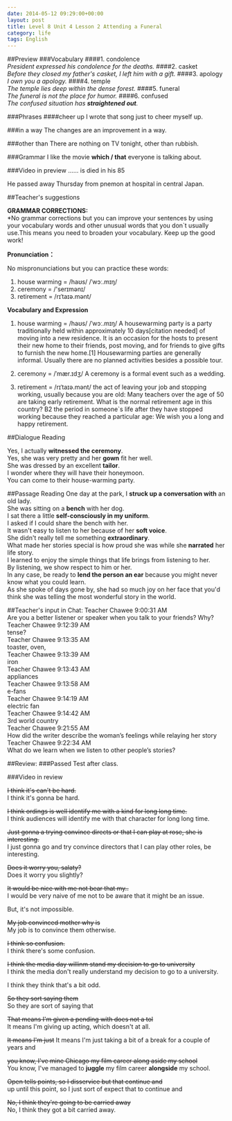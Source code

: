 ```yaml
---
date: 2014-05-12 09:29:00+00:00
layout: post
title: Level 8 Unit 4 Lesson 2 Attending a Funeral
category: life
tags: English
---
```



##Preview
###Vocabulary
####1. condolence  
_President expressed his condolence for the deaths._
####2. casket  
_Before they closed my father's casket, I left him with a gift._
####3. apology  
_I own you a apology._
####4. temple  
_The temple lies deep within the dense forest._
####5. funeral  
_The funeral is not the place for humor._
####6. confused  
_The confused situation has **straightened out**._

###Phrases
####cheer up
I wrote that song just to cheer myself up.

###in a way
The changes are an improvement in a way.

###other than
There are nothing on TV tonight, other than rubbish.

###Grammar
I like the movie **which / that** everyone is talking about.   

###Video in preview
...... is died in his 85

He passed away Thursday from pnemon at hospital in central Japan.



##Teacher's suggestions

**GRAMMAR CORRECTIONS:**  
*No grammar corrections but you can improve your sentences by using your vocabulary words and other unusual words that you don`t usually use.This means you need to broaden your vocabulary. Keep up the good work! 

**Pronunciation：**  

No mispronunciations but you can practice these words:  
1. house warming = /haʊs/ /ˈwɔː.mɪŋ/  
2. ceremony =  /'serɪmənɪ/  
3. retirement =   /rɪˈtaɪə.mənt/

**Vocabulary and Expression**  
1. house warming = /haʊs/ /ˈwɔː.mɪŋ/ A housewarming party is a party traditionally held within approximately 10 days[citation needed] of moving into a new residence. It is an occasion for the hosts to present their new home to their friends, post moving, and for friends to give gifts to furnish the new home.[1] Housewarming parties are generally informal. Usually there are no planned activities besides a possible tour.

2. ceremony =  /ˈmær.ɪdʒ/  A ceremony is a formal event such as a wedding.

3. retirement =   /rɪˈtaɪə.mənt/ the act of leaving your job and stopping working, usually because you are old: Many teachers over the age of 50 are taking early retirement. What is the normal retirement age in this country? B2 the period in someone`s life after they have stopped working because they reached a particular age: We wish you a long and happy retirement.

##Dialogue Reading

Yes, I actually **witnessed the ceremony**.  
Yes, she was very pretty and her **gown** fit her well.  
She was dressed by an excellent **tailor**.  
I wonder where they will have their honeymoon.  
You can come to their house-warming party.


##Passage Reading
One day at the park, I **struck up a conversation with** an old lady.  
She was sitting on a **bench** with her dog.  
I sat there a little **self-consciously in my uniform**.  
I asked if I could share the bench with her.  
It wasn't easy to listen to her because of her **soft voice**.  
She didn't really tell me something **extraordinary**.  
What made her stories special is how proud she was while she **narrated** her life story.  
I learned to enjoy the simple things that life brings from listening to her.  
By listening, we show respect to him or her.  
In any case, be ready to **lend the person an ear** because you might never know what you could learn.  
As she spoke of days gone by, she had so much joy on her face that you'd think she was telling the most wonderful story in the world.

##Teacher's input in Chat:
Teacher Chawee 9:00:31 AM   
Are you a better listener or speaker when you talk to your friends? Why?  
Teacher Chawee 9:12:39 AM   
tense?  
Teacher Chawee 9:13:35 AM   
toaster, oven,  
Teacher Chawee 9:13:39 AM   
iron  
Teacher Chawee 9:13:43 AM   
appliances  
Teacher Chawee 9:13:58 AM   
e-fans  
Teacher Chawee 9:14:19 AM   
electric fan  
Teacher Chawee 9:14:42 AM   
3rd world country  
Teacher Chawee 9:21:55 AM   
How did the writer describe the woman’s feelings while relaying her story  
Teacher Chawee 9:22:34 AM   
What do we learn when we listen to other people’s stories?  

##Review:
###Passed Test after class.

###Video in review

<s>I think it's can't be hard.</s>  
I think it's gonna be hard.  

<s>I think ordings is well identify me with a kind for long long time.</s>  
I think audiences will identify me with that character for long long time.  

<s>Just gonna a trying convince directs or that I can play at rose, she is interesting.</s>  
I just gonna go and try convince directors that I can play other roles, be interesting.  

<s>Does it worry you, salaty?</s>  
Does it worry you slightly?

<s>It would be nice with me not bear that my..</s>  
I would be very naive of me not to be aware that it might be an issue.  

But, it's not impossible.  

<s>My job convinced mother why is</s>  
My job is to convince them otherwise.  

<s>I think so confusion.</s>  
I think there's some confusion.  

<s>I think the media day willinm stand my decision to go to university</s>  
I think the media don't really understand my decision to go to a university.

I think they think that's a bit odd. 

<s>So they sort saying them</s>  
So they are sort of saying that 

<s>That means I'm given a pending with does not a tol</s>  
It means I'm giving up acting, which doesn't at all.  

<s>It means I'm just</s>
It means I'm just taking a bit of a break for a couple of years and  

<s>you know, I've mine Chicago my film career along aside my school</s>  
You know, I've managed to **juggle** my film career **alongside** my school.  

<s>Open tells points, so I disservice but that continue and</s>  
up until this point, so I just sort of expect that to continue and  

<s>No, I think they're going to be carried away</s>  
No, I think they got a bit carried away.

